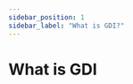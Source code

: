 ```yaml
---
sidebar_position: 1
sidebar_label: "What is GDI?"
---
```


<!-- import FeatureFlag from '@site/src/components/FeatureFlag'; -->

# What is GDI

